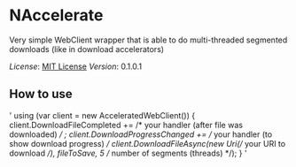 NAccelerate
===========

Very simple WebClient wrapper that is able to do multi-threaded segmented downloads (like in download accelerators)

*License*: [MIT License](http://en.wikipedia.org/wiki/MIT_License)
*Version*: 0.1.0.1

How to use
-----------

'
using (var client = new AcceleratedWebClient()) {
	client.DownloadFileCompleted += /* your handler (after file was downloaded) */ ;
	client.DownloadProgressChanged += /* your handler (to show download progress) */ 
	client.DownloadFileAsync(new Uri(/* your URI to download */), fileToSave, 5 /* number of segments (threads) */);
}
'